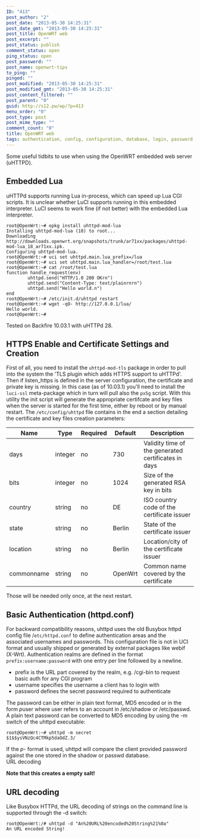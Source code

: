 ```yaml
---
ID: "413"
post_author: "2"
post_date: "2013-05-30 14:25:31"
post_date_gmt: "2013-05-30 14:25:31"
post_title: OpenWRT web
post_excerpt: ""
post_status: publish
comment_status: open
ping_status: open
post_password: ""
post_name: openwrt-tips
to_ping: ""
pinged: ""
post_modified: "2013-05-30 14:25:31"
post_modified_gmt: "2013-05-30 14:25:31"
post_content_filtered: ""
post_parent: "0"
guid: http://s12.pw/wp/?p=413
menu_order: "0"
post_type: post
post_mime_type: ""
comment_count: "0"
title: OpenWRT web
tags: authentication, config, configuration, database, login, password, scripts, settings, speed
---
```


Some useful tidbits to use when using the OpenWRT embedded web
server (uHTTPD).


Embedded Lua
------------

uHTTPd supports running Lua in-process, which can speed up Lua CGI
scripts. It is unclear whether LuCI supports running in this embedded
interpreter. LuCI seems to work fine (if not better) with the embedded
Lua interpreter.

    root@OpenWrt:~# opkg install uhttpd-mod-lua
    Installing uhttpd-mod-lua (18) to root...
    Downloading http://downloads.openwrt.org/snapshots/trunk/ar71xx/packages/uhttpd-mod-lua_18_ar71xx.ipk.
    Configuring uhttpd-mod-lua.
    root@OpenWrt:~# uci set uhttpd.main.lua_prefix=/lua
    root@OpenWrt:~# uci set uhttpd.main.lua_handler=/root/test.lua
    root@OpenWrt:~# cat /root/test.lua
    function handle_request(env)
            uhttpd.send("HTTP/1.0 200 OKrn")
            uhttpd.send("Content-Type: text/plainrnrn")
            uhttpd.send("Hello world.n")
    end
    root@OpenWrt:~# /etc/init.d/uhttpd restart
    root@OpenWrt:~# wget -qO- http://127.0.0.1/lua/
    Hello world.
    root@OpenWrt:~#
    

Tested on Backfire 10.03.1 with uHTTPd 28.

HTTPS Enable and Certificate Settings and Creation
--------------------------------------------------

First of all, you need to install the `uhttpd-mod-tls` package in order to pull into the system the 'TLS plugin which adds HTTPS support to uHTTPd'. Then if listen_https is defined in the server configuration, the certificate and private key is missing. In this case (as of 10.03.1) you'll need to install the `luci-ssl` meta-package which in turn will pull also the `px5g` script. With this utility the init script will generate the appropriate certifcate and key files when the server is started for the first time, either by reboot or by manual restart. The `/etc/config/uhttpd` file contains in the end a section detailing the certificate and key files creation parameters:

|Name|Type|Required|Default|Description|
|--- |--- |--- |--- |--- |
|days|integer|no|730|Validity time of the generated certificates in days|
|bits|integer|no|1024|Size of the generated RSA key in bits|
|country|string|no|DE|ISO country code of the certificate issuer|
|state|string|no|Berlin|State of the certificate issuer|
|location|string|no|Berlin|Location/city of the certificate issuer|
|commonname|string|no|OpenWrt|Common name covered by the certificate|


Those will be needed only once, at the next restart.

Basic Authentication (httpd.conf)
---------------------------------

For backward compatibility reasons, uhttpd uses the old Busybox httpd
config file /`etc/httpd.conf` to define authentication areas and the
associated usernames and passwords. This configuration file is not in
UCI format and usually shipped or generated by external packages like
webif (X-Wrt). Authentication realms are defined in the format
`prefix:username:password` with one entry per line followed by a
newline.

*   prefix is the URL part covered by the realm, e.g. /cgi-bin to request basic auth for any CGI program
*   username specifies the username a client has to login with
*   password defines the secret password required to authenticate

The password can be either in plain text format, MD5 encoded or in the
form $p$user where user refers to an account in /etc/shadow or
/etc/passwd. A plain text password can be converted to MD5 encoding by
using the -m switch of the uhttpd executable:

    root@OpenWrt:~# uhttpd -m secret
    $1$$ysVNzQc4CTMkp5daOdZ.3/

If the $p$- format is used, uhttpd will compare the client provided
password against the one stored in the shadow or passwd database.  
URL decoding  
  

**Note that this creates a empty salt!**

URL decoding
------------

Like Busybox HTTPd, the URL decoding of strings on the command line is supported through the -d switch:

    root@OpenWrt:/# uhttpd -d "An%20URL%20encoded%20String%21%0a"
    An URL encoded String!
    

